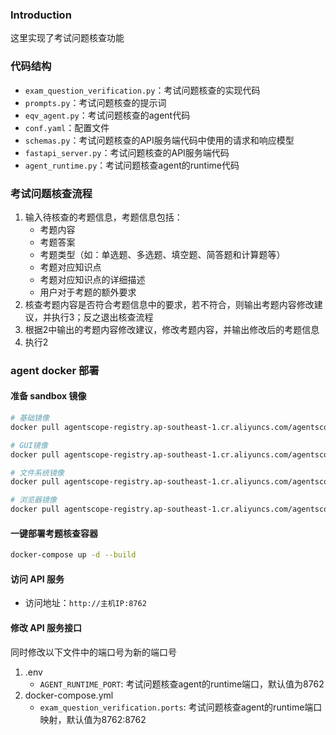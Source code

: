 ### Introduction
这里实现了考试问题核查功能

### 代码结构
- `exam_question_verification.py`：考试问题核查的实现代码
- `prompts.py`：考试问题核查的提示词
- `eqv_agent.py`：考试问题核查的agent代码
- `conf.yaml`：配置文件
- `schemas.py`：考试问题核查的API服务端代码中使用的请求和响应模型
- `fastapi_server.py`：考试问题核查的API服务端代码
- `agent_runtime.py`：考试问题核查agent的runtime代码

### 考试问题核查流程
1. 输入待核查的考题信息，考题信息包括：
    - 考题内容
    - 考题答案
    - 考题类型（如：单选题、多选题、填空题、简答题和计算题等）
    - 考题对应知识点
    - 考题对应知识点的详细描述
    - 用户对于考题的额外要求
2. 核查考题内容是否符合考题信息中的要求，若不符合，则输出考题内容修改建议，并执行3；反之退出核查流程
3. 根据2中输出的考题内容修改建议，修改考题内容，并输出修改后的考题信息
4. 执行2

### agent docker 部署
#### 准备 sandbox 镜像
```bash
# 基础镜像
docker pull agentscope-registry.ap-southeast-1.cr.aliyuncs.com/agentscope/runtime-sandbox-base:latest && docker tag agentscope-registry.ap-southeast-1.cr.aliyuncs.com/agentscope/runtime-sandbox-base:latest agentscope/runtime-sandbox-base:latest

# GUI镜像
docker pull agentscope-registry.ap-southeast-1.cr.aliyuncs.com/agentscope/runtime-sandbox-gui:latest && docker tag agentscope-registry.ap-southeast-1.cr.aliyuncs.com/agentscope/runtime-sandbox-gui:latest agentscope/runtime-sandbox-gui:latest

# 文件系统镜像
docker pull agentscope-registry.ap-southeast-1.cr.aliyuncs.com/agentscope/runtime-sandbox-filesystem:latest && docker tag agentscope-registry.ap-southeast-1.cr.aliyuncs.com/agentscope/runtime-sandbox-filesystem:latest agentscope/runtime-sandbox-filesystem:latest

# 浏览器镜像
docker pull agentscope-registry.ap-southeast-1.cr.aliyuncs.com/agentscope/runtime-sandbox-browser:latest && docker tag agentscope-registry.ap-southeast-1.cr.aliyuncs.com/agentscope/runtime-sandbox-browser:latest agentscope/runtime-sandbox-browser:latest
```

#### 一键部署考题核查容器
```bash
docker-compose up -d --build
```

#### 访问 API 服务
- 访问地址：`http://主机IP:8762`

#### 修改 API 服务接口
同时修改以下文件中的端口号为新的端口号
1. .env
    - `AGENT_RUNTIME_PORT`: 考试问题核查agent的runtime端口，默认值为8762
2. docker-compose.yml
    - `exam_question_verification.ports`: 考试问题核查agent的runtime端口映射，默认值为8762:8762
